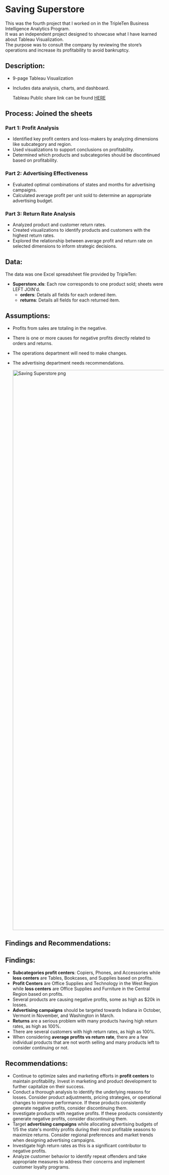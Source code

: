 # Saving Superstore

This was the fourth project that I worked on in the TripleTen Business Intelligence Analytics Program.  
It was an independent project designed to showcase what I have learned about Tableau Visualization.  
The purpose was to consult the company by reviewing the store’s operations and increase its profitability to avoid bankruptcy.

## Description:
- 9-page Tableau Visualization
- Includes data analysis, charts, and dashboard.

  Tableau Public share link can be found [HERE](https://public.tableau.com/app/profile/shal.ko/viz/Sprint4_Project_Sailaja_Kota/Dashboard1)




## Process: Joined the sheets
### Part 1: Profit Analysis
- Identified key profit centers and loss-makers by analyzing dimensions like subcategory and region.
- Used visualizations to support conclusions on profitability.
- Determined which products and subcategories should be discontinued based on profitability.

### Part 2: Advertising Effectiveness
- Evaluated optimal combinations of states and months for advertising campaigns.
- Calculated average profit per unit sold to determine an appropriate advertising budget.

### Part 3: Return Rate Analysis
- Analyzed product and customer return rates.
- Created visualizations to identify products and customers with the highest return rates.
- Explored the relationship between average profit and return rate on selected dimensions to inform strategic decisions.


## Data:
The data was one Excel spreadsheet file provided by TripleTen:

- **Superstore.xls**: Each row corresponds to one product sold; sheets were LEFT JOIN'd.
  - **orders**: Details all fields for each ordered item.
  - **returns**: Details all fields for each returned item.
 

## Assumptions:
- Profits from sales are totaling in the negative.
- There is one or more causes for negative profits directly related to orders and returns.
- The operations department will need to make changes.
- The advertising department needs recommendations.

  <img width="1775" alt="Saving Superstore png " src="https://github.com/user-attachments/assets/e7ce6294-1a1a-41d4-b1db-71c744619582" />

## Findings and Recommendations:

## Findings:
- **Subcategories profit centers**: Copiers, Phones, and Accessories while **loss centers** are Tables, Bookcases, and Supplies based on profits.
- **Profit Centers** are Office Supplies and Technology in the West Region while **loss centers** are Office Supplies and Furniture in the Central Region based on profits.
- Several products are causing negative profits, some as high as $20k in losses.
- **Advertising campaigns** should be targeted towards Indiana in October, Vermont in November, and Washington in March.
- **Returns** are a serious problem with many products having high return rates, as high as 100%.
- There are several customers with high return rates, as high as 100%.
- When considering **average profits vs return rate**, there are a few individual products that are not worth selling and many products left to consider continuing or not.

## Recommendations:
- Continue to optimize sales and marketing efforts in **profit centers** to maintain profitability. Invest in marketing and product development to further capitalize on their success.
- Conduct a thorough analysis to identify the underlying reasons for losses. Consider product adjustments, pricing strategies, or operational changes to improve performance. If these products consistently generate negative profits, consider discontinuing them.
- Investigate products with negative profits. If these products consistently generate negative profits, consider discontinuing them.
- Target **advertising campaigns** while allocating advertising budgets of 1/5 the state's monthly profits during their most profitable seasons to maximize returns. Consider regional preferences and market trends when designing advertising campaigns.
- Investigate high return rates as this is a significant contributor to negative profits.
- Analyze customer behavior to identify repeat offenders and take appropriate measures to address their concerns and implement customer loyalty programs.
